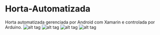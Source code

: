 # Horta-Automatizada
Horta automatizada gerenciada por Android com Xamarin e controlada por Arduino.
![alt tag](http://i.imgur.com/S8ClIaN.jpg)
![alt tag](http://image.prntscr.com/image/a0e9df3ac0334456adf989f07a36dc7b.png)
![alt tag](http://image.prntscr.com/image/bf247fa10e004b5fb0bc606ad8bce3a8.png)
![alt tag](http://image.prntscr.com/image/f31f27dce1f74e0e8565f7d15ae28019.png)
